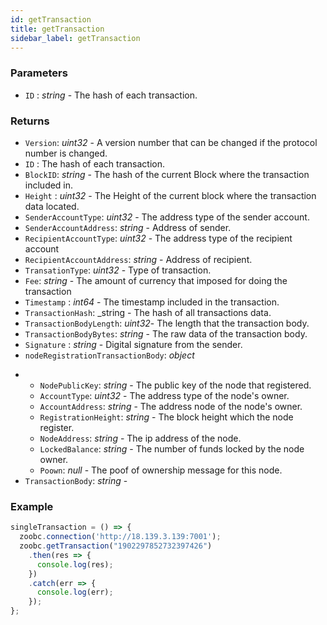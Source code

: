 ```yaml
---
id: getTransaction
title: getTransaction
sidebar_label: getTransaction
---
```


### Parameters

* `ID` : _string_ - The hash of each transaction.

### Returns

  - `Version`: _uint32_ - A version number that can be changed if the protocol number is changed.
  - `ID` : The hash of each transaction.
  - `BlockID`: _string_ - The hash of the current Block where the transaction included in.
  - `Height` : _uint32_ - The Height of the current block where the transaction data located.
  - `SenderAccountType`: _uint32_ - The address type of the sender account.
  - `SenderAccountAddress`: _string_ - Address of sender.
  - `RecipientAccountType`: _uint32_ - The address type of the recipient account
  - `RecipientAccountAddress`: _string_ - Address of recipient.
  - `TransationType`: _uint32_ - Type of transaction.
  - `Fee`: _string_ - The amount of currency that imposed for doing the transaction
  - `Timestamp` : _int64_ - The timestamp included in the transaction.
  - `TransactionHash`: _string - The hash of all transactions data.
  - `TransactionBodyLength`: _uint32_- The length that the transaction body.
  - `TransactionBodyBytes`: _string_ - The raw data of the transaction body.
  - `Signature` : _string_ - Digital signature from the sender.
  - `nodeRegistrationTransactionBody`: _object_
  <!-- need further discussion with the core to specify each field for each transaction. -->
  - - `NodePublicKey`: _string_ - The public key of the node that registered.
    - `AccountType`: _uint32_ - The address type of the node's owner.
    - `AccountAddress`: _string_ - The address node of the node's owner.
    - `RegistrationHeight`: _string_ - The block height which the node register.
    - `NodeAddress`: _string_ - The ip address of the node.
    - `LockedBalance`: _string_ - The number of funds locked by the node owner.
    - `Poown`: _null_ - The poof of ownership message for this node.
  - `TransactionBody`: _string_ -

### Example
```javascript
singleTransaction = () => {
  zoobc.connection('http://18.139.3.139:7001');
  zoobc.getTransaction("1902297852732397426")
    .then(res => {
      console.log(res);
    })
    .catch(err => {
      console.log(err);
    });
};
```
